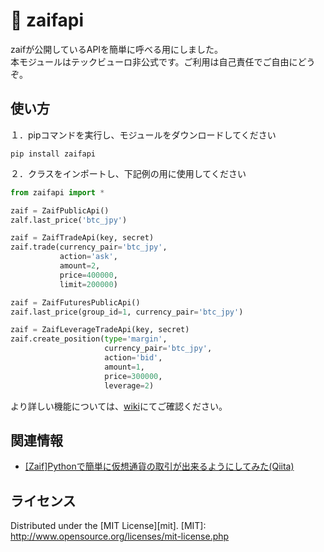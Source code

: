 :snake: zaifapi
======================
zaifが公開しているAPIを簡単に呼べる用にしました。  
本モジュールはテックビューロ非公式です。ご利用は自己責任でご自由にどうぞ。

使い方
------
１．pipコマンドを実行し、モジュールをダウンロードしてください

    pip install zaifapi

２．クラスをインポートし、下記例の用に使用してください

```python
from zaifapi import *

zaif = ZaifPublicApi()
zalf.last_price('btc_jpy')

zaif = ZaifTradeApi(key, secret)
zaif.trade(currency_pair='btc_jpy',
           action='ask',
           amount=2,
           price=400000,
           limit=200000)

zaif = ZaifFuturesPublicApi()
zaif.last_price(group_id=1, currency_pair='btc_jpy')

zaif = ZaifLeverageTradeApi(key, secret)
zaif.create_position(type='margin',
                     currency_pair='btc_jpy',
                     action='bid',
                     amount=1,
                     price=300000,
                     leverage=2)
```
    
より詳しい機能については、[wiki](https://github.com/techbureau/zaifapi/wiki)にてご確認ください。


関連情報
--------
* [[Zaif]Pythonで簡単に仮想通貨の取引が出来るようにしてみた(Qiita)](http://qiita.com/Akira-Taniguchi/items/e52930c881adc6ecfe07)
 
ライセンス
----------
Distributed under the [MIT License][mit].
[MIT]: http://www.opensource.org/licenses/mit-license.php
